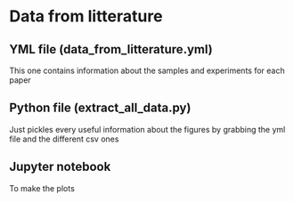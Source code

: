 # Data from litterature

## YML file (data_from_litterature.yml)

This one contains information about the samples and experiments for each paper

## Python file (extract_all_data.py)

Just pickles every useful information about the figures by grabbing the yml file and the different csv ones

## Jupyter notebook 

To make the plots
